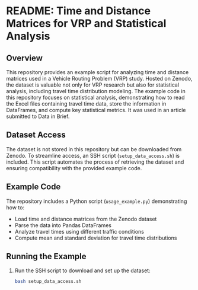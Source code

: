 # README: Time and Distance Matrices for VRP and Statistical Analysis  

## Overview  

This repository provides an example script for analyzing time and distance matrices used in a Vehicle Routing Problem (VRP) study. Hosted on Zenodo, the dataset is valuable not only for VRP research but also for statistical analysis, including travel time distribution modeling. The example code in this repository focuses on statistical analysis, demonstrating how to read the Excel files containing travel time data, store the information in DataFrames, and compute key statistical metrics. It was used in an article submitted to Data in Brief.

## Dataset Access  

The dataset is not stored in this repository but can be downloaded from Zenodo. To streamline access, an SSH script (`setup_data_access.sh`) is included. This script automates the process of retrieving the dataset and ensuring compatibility with the provided example code.  

## Example Code  

The repository includes a Python script (`usage_example.py`) demonstrating how to:  

- Load time and distance matrices from the Zenodo dataset  
- Parse the data into Pandas DataFrames  
- Analyze travel times using different traffic conditions  
- Compute mean and standard deviation for travel time distributions  

## Running the Example  

1. Run the SSH script to download and set up the dataset:  
   ```bash
   bash setup_data_access.sh
